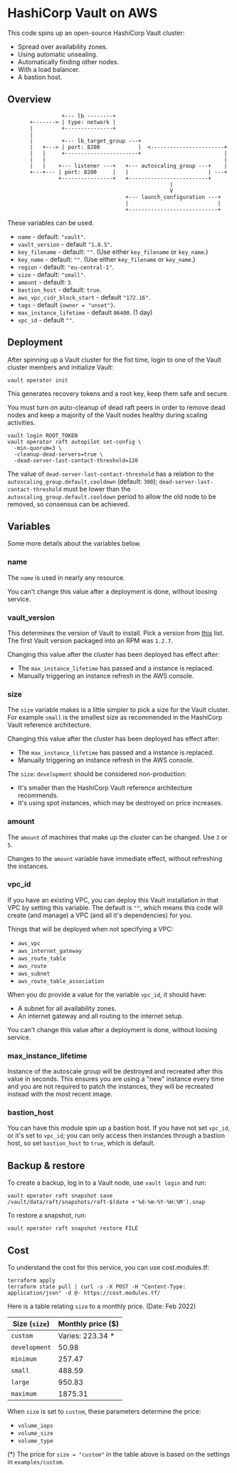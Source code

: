 # HashiCorp Vault on AWS

This code spins up an open-source HashiCorp Vault cluster:

- Spread over availability zones.
- Using automatic unsealing.
- Automatically finding other nodes.
- With a load balancer.
- A bastion host.

## Overview

```text
                 +--- lb --------+
       +-------> | type: network |
       |         +---------------+
       |
       |         +--- lb_target_group ---+
       |   +---> | port: 8200            |  <-----------------------+
       |   |     +-----------------------+                          |
       |   |                                                        |
       |   |    +--- listener ---+   +--- autoscaling_group ---+    |
       +---+--- | port: 8200     |   |                         | ---+
                +----------------+   +-------------------------+
                                                   |
                                                   V      
                                     +--- launch_configuration ---+
                                     |                            |
                                     +----------------------------+
```

These variables can be used.

- `name` - default: `"vault"`.
- `vault_version` - default `"1.8.5"`.
- `key_filename` - default: `""`. (Use either `key_filename` or `key_name`.)
- `key_name` - default: `""`. (Use either `key_filename` or `key_name`.)
- `region` - default: `"eu-central-1"`.
- `size` - default: `"small"`.
- `amount` - default: `3`.
- `bastion_host` - default: `true`.
- `aws_vpc_cidr_block_start` - default `"172.16"`.
- `tags` - default `{owner = "unset"}`.
- `max_instance_lifetime` - default `86400`. (1 day)
- `vpc_id` - default `""`.

## Deployment

After spinning up a Vault cluster for the fist time, login to one of the Vault cluster members and initialize Vault:

```shell
vault operator init
```

This generates recovery tokens and a root key, keep them safe and secure.

You must turn on auto-cleanup of dead raft peers in order to remove dead nodes and keep a majority of the Vault nodes healthy during scaling activities.

```shell
vault login ROOT_TOKEN
vault operator raft autopilot set-config \
  -min-quorum=3 \
  -cleanup-dead-servers=true \
  -dead-server-last-contact-threshold=120
```

The value of `dead-server-last-contact-threshold` has a relation to the `autoscaling_group.default.cooldown` (default: `300`); `dead-server-last-contact-threshold` must be lower than the `autoscaling_group.default.cooldown` period to allow the old node to be removed, so consensus can be achieved.

## Variables

Some more details about the variables below.

### name

The `name` is used in nearly any resource.

You can't change this value after a deployment is done, without loosing service.

### vault_version

This determines the version of Vault to install. Pick a version from [this](https://releases.hashicorp.com/vault/) list. The first Vault version packaged into an RPM was `1.2.7`.

Changing this value after the cluster has been deployed has effect after:

- The `max_instance_lifetime` has passed and a instance is replaced.
- Manually triggering an instance refresh in the AWS console.

### size

The `size` variable makes is a little simpler to pick a size for the Vault cluster. For example `small` is the smallest size as recommended in the HashiCorp Vault reference architecture.

Changing this value after the cluster has been deployed has effect after:

- The `max_instance_lifetime` has passed and a instance is replaced.
- Manually triggering an instance refresh in the AWS console.

The `size`: `development` should be considered non-production:

- It's smaller than the HashiCorp Vault reference architecture recommends.
- It's using spot instances, which may be destroyed on price increases.

### amount

The `amount` of machines that make up the cluster can be changed. Use `3` or `5`.

Changes to the `amount` variable have immediate effect, without refreshing the instances.

### vpc_id

If you have an existing VPC, you can deploy this Vault installation in that VPC by setting this variable. The default is `""`, which means this code will create (and manage) a VPC (and all it's dependencies) for you.

Things that will be deployed when not specifying a VPC:

- `aws_vpc`
- `aws_internet_gateway`
- `aws_route_table`
- `aws_route`
- `aws_subnet`
- `aws_route_table_association`

When you do provide a value for the variable `vpc_id`, it should have:

- A subnet for all availability zones.
- An internet gateway and all routing to the internet setup.

You can't change this value after a deployment is done, without loosing service.

### max_instance_lifetime

Instance of the autoscale group will be destroyed and recreated after this value in seconds. This ensures you are using a "new" instance every time and you are not required to patch the instances, they will be recreated instead with the most recent image.

### bastion_host

You can have this module spin up a bastion host. If you have not set `vpc_id`, or it's set to `vpc_id`; you can only access then instances through a bastion host, so set `bastion_host` to `true`, which is default.

## Backup & restore

To create a backup, log in to a Vault node, use `vault login` and run:

```shell
vault operator raft snapshot save /vault/data/raft/snapshots/raft-$(date +'%d-%m-%Y-%H:%M').snap
```

To restore a snapshot, run:

```shell
vault operator raft snapshot restore FILE
```

## Cost

To understand the cost for this service, you can use cost.modules.tf:

```shell
terraform apply
terraform state pull | curl -s -X POST -H "Content-Type: application/json" -d @- https://cost.modules.tf/
```
Here is a table relating `size` to a monthly price. (Date: Feb 2022)

| Size (`size`) | Monthly price ($) |
|---------------|-------------------|
| `custom`      | Varies: 223.34 *  |
| `development` | 50.98             |
| `minimum`     | 257.47            |
| `small`       | 488.59            |
| `large`       | 950.83            |
| `maximum`     | 1875.31           |

When `size` is set to `custom`, these parameters determine the price:
- `volume_iops`
- `volume_size`
- `volume_type`

(*) The price for `size = "custom"` in the table above is based on the settings in `examples/custom`.

